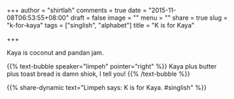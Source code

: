 +++
author = "shirtlah"
comments = true
date = "2015-11-08T06:53:55+08:00"
draft = false
image = ""
menu = ""
share = true
slug = "k-for-kaya"
tags = ["singlish", "alphabet"]
title = "K is for Kaya"

+++

Kaya is coconut and pandan jam.

{{% text-bubble speaker="limpeh" pointer="right" %}}
Kaya plus butter plus toast bread is damn shiok, I tell you!
{{% /text-bubble %}}

{{% share-dynamic text="Limpeh says: K is for Kaya. #singlish" %}}
